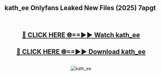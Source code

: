 <h2>kath_ee Onlyfans Leaked New Files (2025) 7apgt</h2>
<br>
<div align="center">
<h2><a href="https://mediafiles.top/kath_ee&ref=git" rel="nofollow">🔴 CLICK HERE 🌐==►► Watch kath_ee</a></h2>
<h2><a href="https://mediafiles.top/kath_ee&ref=git" rel="nofollow">🔴 CLICK HERE 🌐==►► Download kath_ee</a></h2>
<br>
<a href="https://mediafiles.top/kath_ee&ref=git" rel="nofollow" data-target="animated-image.originalLink"><img src="https://i.ibb.co.com/xMMVF88/686577567.gif" alt="kath_ee" style="max-width: 100%; display: inline-block;" data-target="animated-image.originalImage"></a>
</div>
<br>
<br>